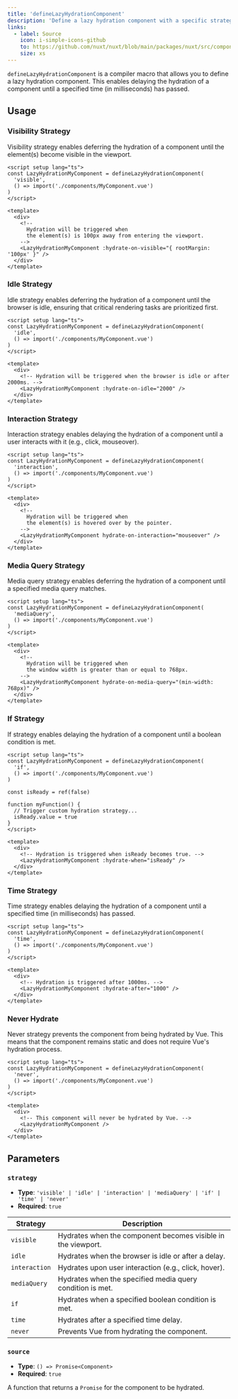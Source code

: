 ```yaml
---
title: 'defineLazyHydrationComponent'
description: 'Define a lazy hydration component with a specific strategy.'
links:
  - label: Source
    icon: i-simple-icons-github
    to: https://github.com/nuxt/nuxt/blob/main/packages/nuxt/src/components/plugins/lazy-hydration-macro-transform.ts
    size: xs
---
```


`defineLazyHydrationComponent` is a compiler macro that allows you to define a lazy hydration component. This enables delaying the hydration of a component until a specified time (in milliseconds) has passed.

## Usage

### Visibility Strategy

Visibility strategy enables deferring the hydration of a component until the element(s) become visible in the viewport.

```vue
<script setup lang="ts">
const LazyHydrationMyComponent = defineLazyHydrationComponent(
  'visible',
  () => import('./components/MyComponent.vue')
)
</script>

<template>
  <div>
    <!-- 
      Hydration will be triggered when
      the element(s) is 100px away from entering the viewport.
    -->
    <LazyHydrationMyComponent :hydrate-on-visible="{ rootMargin: '100px' }" />
  </div>
</template>
```

### Idle Strategy

Idle strategy enables deferring the hydration of a component until the browser is idle, ensuring that critical rendering tasks are prioritized first.

```vue
<script setup lang="ts">
const LazyHydrationMyComponent = defineLazyHydrationComponent(
  'idle',
  () => import('./components/MyComponent.vue')
)
</script>

<template>
  <div>
    <!-- Hydration will be triggered when the browser is idle or after 2000ms. -->
    <LazyHydrationMyComponent :hydrate-on-idle="2000" />
  </div>
</template>
```

### Interaction Strategy

Interaction strategy enables delaying the hydration of a component until a user interacts with it (e.g., click, mouseover).

```vue
<script setup lang="ts">
const LazyHydrationMyComponent = defineLazyHydrationComponent(
  'interaction',
  () => import('./components/MyComponent.vue')
)
</script>

<template>
  <div>
    <!--
      Hydration will be triggered when
      the element(s) is hovered over by the pointer.
    -->
    <LazyHydrationMyComponent hydrate-on-interaction="mouseover" />
  </div>
</template>
```

### Media Query Strategy

Media query strategy enables deferring the hydration of a component until a specified media query matches.

```vue
<script setup lang="ts">
const LazyHydrationMyComponent = defineLazyHydrationComponent(
  'mediaQuery',
  () => import('./components/MyComponent.vue')
)
</script>

<template>
  <div>
    <!--
      Hydration will be triggered when
      the window width is greater than or equal to 768px.
    -->
    <LazyHydrationMyComponent hydrate-on-media-query="(min-width: 768px)" />
  </div>
</template>
```

### If Strategy

If strategy enables delaying the hydration of a component until a boolean condition is met.

```vue
<script setup lang="ts">
const LazyHydrationMyComponent = defineLazyHydrationComponent(
  'if',
  () => import('./components/MyComponent.vue')
)

const isReady = ref(false)

function myFunction() {
  // Trigger custom hydration strategy...
  isReady.value = true
}
</script>

<template>
  <div>
    <!-- Hydration is triggered when isReady becomes true. -->
    <LazyHydrationMyComponent :hydrate-when="isReady" />
  </div>
</template>
```

### Time Strategy

Time strategy enables delaying the hydration of a component until a specified time (in milliseconds) has passed.

```vue
<script setup lang="ts">
const LazyHydrationMyComponent = defineLazyHydrationComponent(
  'time', 
  () => import('./components/MyComponent.vue')
)
</script>

<template>
  <div>
    <!-- Hydration is triggered after 1000ms. -->
    <LazyHydrationMyComponent :hydrate-after="1000" />
  </div>
</template>
```

### Never Hydrate

Never strategy prevents the component from being hydrated by Vue. This means that the component remains static and does not require Vue's hydration process.

```vue
<script setup lang="ts">
const LazyHydrationMyComponent = defineLazyHydrationComponent(
  'never',
  () => import('./components/MyComponent.vue')
)
</script>

<template>
  <div>
    <!-- This component will never be hydrated by Vue. -->
    <LazyHydrationMyComponent />
  </div>
</template>
```

## Parameters

### `strategy`

- **Type**: `'visible' | 'idle' | 'interaction' | 'mediaQuery' | 'if' | 'time' | 'never'`
- **Required**: `true`

| Strategy     | Description                                                      |
|-------------|------------------------------------------------------------------|
| `visible`   | Hydrates when the component becomes visible in the viewport.     |
| `idle`      | Hydrates when the browser is idle or after a delay.             |
| `interaction` | Hydrates upon user interaction (e.g., click, hover).          |
| `mediaQuery` | Hydrates when the specified media query condition is met.      |
| `if`        | Hydrates when a specified boolean condition is met.             |
| `time`      | Hydrates after a specified time delay.                          |
| `never`     | Prevents Vue from hydrating the component.                      |

### `source`

- **Type**: `() => Promise<Component>`
- **Required**: `true`

A function that returns a `Promise` for the component to be hydrated.
